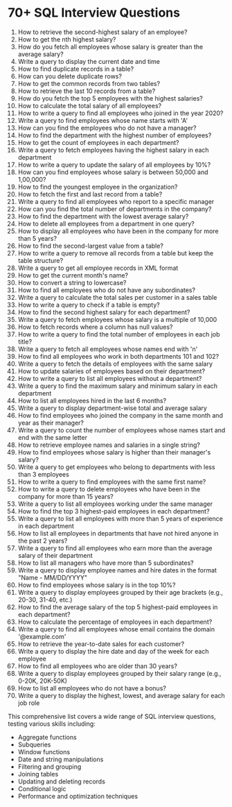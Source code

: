 # 70+ SQL Interview Questions

1. How to retrieve the second-highest salary of an employee?
2. How to get the nth highest salary?
3. How do you fetch all employees whose salary is greater than the average salary?
4. Write a query to display the current date and time
5. How to find duplicate records in a table?
6. How can you delete duplicate rows?
7. How to get the common records from two tables?
8. How to retrieve the last 10 records from a table?
9. How do you fetch the top 5 employees with the highest salaries?
10. How to calculate the total salary of all employees?
11. How to write a query to find all employees who joined in the year 2020?
12. Write a query to find employees whose name starts with 'A'
13. How can you find the employees who do not have a manager?
14. How to find the department with the highest number of employees?
15. How to get the count of employees in each department?
16. Write a query to fetch employees having the highest salary in each department
17. How to write a query to update the salary of all employees by 10%?
18. How can you find employees whose salary is between 50,000 and 1,00,000?
19. How to find the youngest employee in the organization?
20. How to fetch the first and last record from a table?
21. Write a query to find all employees who report to a specific manager
22. How can you find the total number of departments in the company?
23. How to find the department with the lowest average salary?
24. How to delete all employees from a department in one query?
25. How to display all employees who have been in the company for more than 5 years?
26. How to find the second-largest value from a table?
27. How to write a query to remove all records from a table but keep the table structure?
28. Write a query to get all employee records in XML format
29. How to get the current month's name?
30. How to convert a string to lowercase?
31. How to find all employees who do not have any subordinates?
32. Write a query to calculate the total sales per customer in a sales table
33. How to write a query to check if a table is empty?
34. How to find the second highest salary for each department?
35. Write a query to fetch employees whose salary is a multiple of 10,000
36. How to fetch records where a column has null values?
37. How to write a query to find the total number of employees in each job title?
38. Write a query to fetch all employees whose names end with 'n'
39. How to find all employees who work in both departments 101 and 102?
40. Write a query to fetch the details of employees with the same salary
41. How to update salaries of employees based on their department?
42. How to write a query to list all employees without a department?
43. Write a query to find the maximum salary and minimum salary in each department
44. How to list all employees hired in the last 6 months?
45. Write a query to display department-wise total and average salary
46. How to find employees who joined the company in the same month and year as their manager?
47. Write a query to count the number of employees whose names start and end with the same letter
48. How to retrieve employee names and salaries in a single string?
49. How to find employees whose salary is higher than their manager's salary?
50. Write a query to get employees who belong to departments with less than 3 employees
51. How to write a query to find employees with the same first name?
52. How to write a query to delete employees who have been in the company for more than 15 years?
53. Write a query to list all employees working under the same manager
54. How to find the top 3 highest-paid employees in each department?
55. Write a query to list all employees with more than 5 years of experience in each department
56. How to list all employees in departments that have not hired anyone in the past 2 years?
57. Write a query to find all employees who earn more than the average salary of their department
58. How to list all managers who have more than 5 subordinates?
59. Write a query to display employee names and hire dates in the format "Name - MM/DD/YYYY"
60. How to find employees whose salary is in the top 10%?
61. Write a query to display employees grouped by their age brackets (e.g., 20-30, 31-40, etc.)
62. How to find the average salary of the top 5 highest-paid employees in each department?
63. How to calculate the percentage of employees in each department?
64. Write a query to find all employees whose email contains the domain '@example.com'
65. How to retrieve the year-to-date sales for each customer?
66. Write a query to display the hire date and day of the week for each employee
67. How to find all employees who are older than 30 years?
68. Write a query to display employees grouped by their salary range (e.g., 0-20K, 20K-50K)
69. How to list all employees who do not have a bonus?
70. Write a query to display the highest, lowest, and average salary for each job role

This comprehensive list covers a wide range of SQL interview questions, testing various skills including:
- Aggregate functions
- Subqueries
- Window functions
- Date and string manipulations
- Filtering and grouping
- Joining tables
- Updating and deleting records
- Conditional logic
- Performance and optimization techniques
